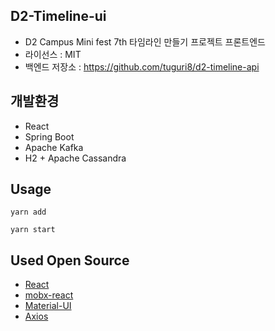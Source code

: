 ## D2-Timeline-ui

- D2 Campus Mini fest 7th 타임라인 만들기 프로젝트 프론트엔드
- 라이선스 : MIT
- 백엔드 저장소 : <https://github.com/tuguri8/d2-timeline-api>

## 개발환경

- React
- Spring Boot
- Apache Kafka
- H2 + Apache Cassandra

## Usage

```
yarn add
```

```
yarn start
```

## Used Open Source

- [React](https://github.com/facebook/react)
- [mobx-react](https://github.com/mobxjs/mobx-react)
- [Material-UI](https://material-ui.com/)
- [Axios](https://github.com/axios/axios)


